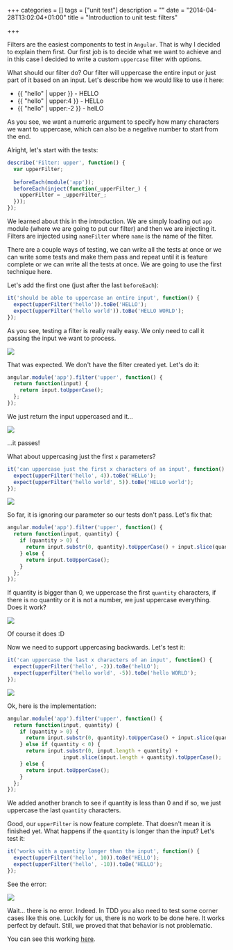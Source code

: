 +++
categories = []
tags = ["unit test"]
description = ""
date = "2014-04-28T13:02:04+01:00"
title = "Introduction to unit test: filters"

+++

Filters are the easiest components to test in `Angular`. That is why I decided to explain them first. Our first job is to decide what we want to achieve and in this case I decided to write a custom `uppercase` filter with options.

What should our filter do? Our filter will uppercase the entire input or just part of it based on an input. Let's describe how we would like to use it here:
<!--more-->

* {{ "hello" | upper }} - HELLO
* {{ "hello" | upper:4 }} - HELLo
* {{ "hello" | upper:-2 }} - helLO


As you see, we want a numeric argument to specify how many characters we want to uppercase, which can also be a negative number to start from the end.

Alright, let's start with the tests:

```javascript
describe('Filter: upper', function() {
  var upperFilter;
  
  beforeEach(module('app'));
  beforeEach(inject(function(_upperFilter_) {
    upperFilter = _upperFilter_;
  }));
});
```

We learned about this in the introduction. We are simply loading out `app` module (where we are going to put our filter) and then we are injecting it. Filters are injected using `nameFilter` where `name` is the name of the filter.

There are a couple ways of testing, we can write all the tests at once or we can write some tests and make them pass and repeat until it is feature complete or we can write all the tests at once. We are going to use the first technique here.

Let's add the first one (just after the last `beforeEach`):

```javascript
it('should be able to uppercase an entire input', function() {
  expect(upperFilter('hello')).toBe('HELLO');
  expect(upperFilter('hello world')).toBe('HELLO WORLD');
});
```

As you see, testing a filter is really really easy. We only need to call it passing the input we want to process.

![](/images/posts/introtest/filters/image1.png)

That was expected. We don't have the filter created yet. Let's do it:

```javascript
angular.module('app').filter('upper', function() {
  return function(input) {
    return input.toUpperCase();
  };
});
```

We just return the input uppercased and it...

![](/images/posts/introtest/filters/image2.png)

...it passes!

What about uppercasing just the first `x` parameters?

```javascript
it('can uppercase just the first x characters of an input', function() {
  expect(upperFilter('hello', 4)).toBe('HELLo');
  expect(upperFilter('hello world', 5)).toBe('HELLO world');
});
```

![](/images/posts/introtest/filters/image3.png)

So far, it is ignoring our parameter so our tests don't pass. Let's fix that:

```javascript
angular.module('app').filter('upper', function() {
  return function(input, quantity) {
    if (quantity > 0) {
      return input.substr(0, quantity).toUpperCase() + input.slice(quantity);
    } else {
      return input.toUpperCase();
    }
  };
});
```

If quantity is bigger than 0, we uppercase the first `quantity` characters, if there is no quantity or it is not a number, we just uppercase everything. Does it work?

![](/images/posts/introtest/filters/image4.png)

Of course it does :D

Now we need to support uppercasing backwards. Let's test it:

```javascript
it('can uppercase the last x characters of an input', function() {
  expect(upperFilter('hello', -2)).toBe('helLO');
  expect(upperFilter('hello world', -5)).toBe('hello WORLD');
});
```

![](/images/posts/introtest/filters/image5.png)

Ok, here is the implementation:

```javascript
angular.module('app').filter('upper', function() {
  return function(input, quantity) {
    if (quantity > 0) {
      return input.substr(0, quantity).toUpperCase() + input.slice(quantity);
    } else if (quantity < 0) {
      return input.substr(0, input.length + quantity) +
                  input.slice(input.length + quantity).toUpperCase();
    } else {
      return input.toUpperCase();
    }
  };
});
```

We added another branch to see if quantity is less than 0 and if so, we just uppercase the last `quantity` characters.

Good, our `upperFilter` is now feature complete. That doesn't mean it is finished yet. What happens if the `quantity` is longer than the input? Let's test it:

```javascript
it('works with a quantity longer than the input', function() {
  expect(upperFilter('hello', 10)).toBe('HELLO');
  expect(upperFilter('hello', -10)).toBe('HELLO');
});
```

See the error:

![](/images/posts/introtest/filters/image6.png)

Wait... there is no error. Indeed. In TDD you also need to test some corner cases like this one. Luckily for us, there is no work to be done here. It works perfect by default. Still, we proved that that behavior is not problematic.

You can see this working [here](http://plnkr.co/edit/A30YLsXFNxzRXWBVlqIH?p=preview).
